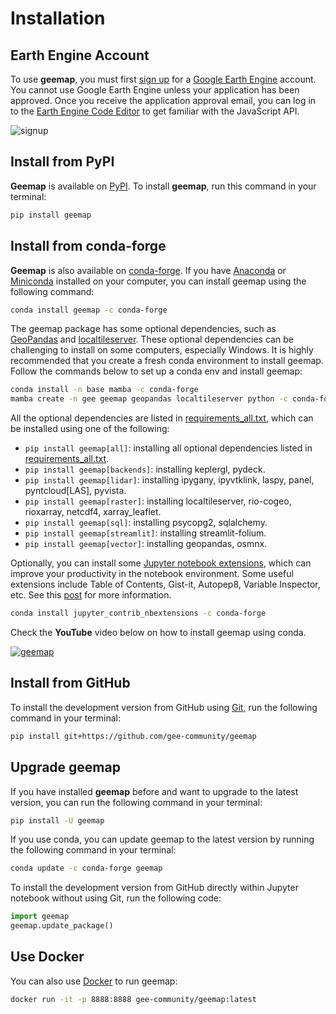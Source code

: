 # Installation

## Earth Engine Account

To use **geemap**, you must first [sign up](https://earthengine.google.com/signup/) for a [Google Earth Engine](https://earthengine.google.com/) account.
You cannot use Google Earth Engine unless your application has been approved. Once you receive the application approval email, you can log in to
the [Earth Engine Code Editor](https://code.earthengine.google.com/) to get familiar with the JavaScript API.

![signup](https://i.imgur.com/ng0FzUT.png)

## Install from PyPI

**Geemap** is available on [PyPI](https://pypi.org/project/geemap/). To install **geemap**, run this command in your terminal:

```bash
pip install geemap
```

## Install from conda-forge

**Geemap** is also available on [conda-forge](https://anaconda.org/conda-forge/geemap). If you have
[Anaconda](https://www.anaconda.com/distribution/#download-section) or [Miniconda](https://docs.conda.io/en/latest/miniconda.html) installed on your computer, you can install geemap using the following command:

```bash
conda install geemap -c conda-forge
```

The geemap package has some optional dependencies, such as [GeoPandas](https://geopandas.org) and [localtileserver](https://github.com/banesullivan/localtileserver). These optional dependencies can be challenging to install on some computers, especially Windows. It is highly recommended that you create a fresh conda environment to install geemap. Follow the commands below to set up a conda env and install geemap:

```bash
conda install -n base mamba -c conda-forge
mamba create -n gee geemap geopandas localtileserver python -c conda-forge
```

All the optional dependencies are listed in [requirements_all.txt](https://github.com/gee-community/geemap/blob/master/requirements_all.txt), which can be installed using one of the following:

-   `pip install geemap[all]`: installing all optional dependencies listed in [requirements_all.txt](https://github.com/gee-community/geemap/blob/master/requirements_all.txt).
-   `pip install geemap[backends]`: installing keplergl, pydeck.
-   `pip install geemap[lidar]`: installing ipygany, ipyvtklink, laspy, panel, pyntcloud[LAS], pyvista.
-   `pip install geemap[raster]`: installing localtileserver, rio-cogeo, rioxarray, netcdf4, xarray_leaflet.
-   `pip install geemap[sql]`: installing psycopg2, sqlalchemy.
-   `pip install geemap[streamlit]`: installing streamlit-folium.
-   `pip install geemap[vector]`: installing geopandas, osmnx.

Optionally, you can install some [Jupyter notebook extensions](https://github.com/ipython-contrib/jupyter_contrib_nbextensions), which can improve your productivity in the notebook environment. Some useful extensions include Table of Contents, Gist-it, Autopep8, Variable Inspector, etc. See this [post](https://towardsdatascience.com/jupyter-notebook-extensions-517fa69d2231) for more information.

```bash
conda install jupyter_contrib_nbextensions -c conda-forge
```

Check the **YouTube** video below on how to install geemap using conda.

[![geemap](http://img.youtube.com/vi/h0pz3S6Tvx0/0.jpg)](http://www.youtube.com/watch?v=h0pz3S6Tvx0 "Install geemap")

## Install from GitHub

To install the development version from GitHub using [Git](https://git-scm.com/), run the following command in your terminal:

```bash
pip install git+https://github.com/gee-community/geemap
```

## Upgrade geemap

If you have installed **geemap** before and want to upgrade to the latest version, you can run the following command in your terminal:

```bash
pip install -U geemap
```

If you use conda, you can update geemap to the latest version by running the following command in your terminal:

```bash
conda update -c conda-forge geemap
```

To install the development version from GitHub directly within Jupyter notebook without using Git, run the following code:

```python
import geemap
geemap.update_package()
```

## Use Docker

You can also use [Docker](https://hub.docker.com/r/gee-community/geemap/) to run geemap:

```bash
docker run -it -p 8888:8888 gee-community/geemap:latest
```
